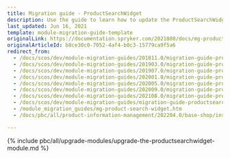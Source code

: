 ```yaml
---
title: Migration guide - ProductSearchWidget
description: Use the guide to learn how to update the ProductSearchWidget module.
last_updated: Jun 16, 2021
template: module-migration-guide-template
originalLink: https://documentation.spryker.com/2021080/docs/mg-product-search-widget
originalArticleId: b8ce30c0-7052-4af4-b0c3-15779ca9f5a6
redirect_from:
  - /docs/scos/dev/module-migration-guides/201811.0/migration-guide-productsearchwidget.html
  - /docs/scos/dev/module-migration-guides/201903.0/migration-guide-productsearchwidget.html
  - /docs/scos/dev/module-migration-guides/201907.0/migration-guide-productsearchwidget.html
  - /docs/scos/dev/module-migration-guides/202001.0/migration-guide-productsearchwidget.html
  - /docs/scos/dev/module-migration-guides/202005.0/migration-guide-productsearchwidget.html
  - /docs/scos/dev/module-migration-guides/202009.0/migration-guide-productsearchwidget.html
  - /docs/scos/dev/module-migration-guides/202108.0/migration-guide-productsearchwidget.html
  - /docs/scos/dev/module-migration-guides/migration-guide-productsearchwidget.html
  - /module_migration_guides/mg-product-search-widget.htm
  - /docs/pbc/all/product-information-management/202204.0/base-shop/install-and-upgrade/upgrade-modules/upgrade-the-productsearchwidget-module.html

---
```

{% include pbc/all/upgrade-modules/upgrade-the-productsearchwidget-module.md %} <!-- To edit, see /_includes/pbc/all/upgrade-modules/upgrade-the-productsearchwidget-module.md -->
